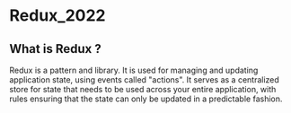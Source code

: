 # Redux_2022

## What is Redux ?

Redux is a pattern and library. It is used for managing and updating application state, using events called "actions". It serves as a centralized store for state that needs to be used across your entire application, with rules ensuring that the state can only be updated in a predictable fashion.

